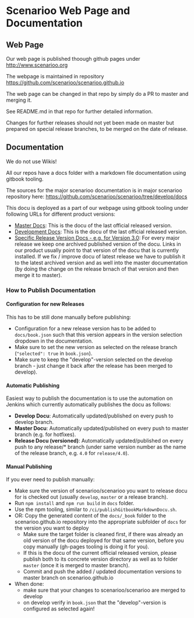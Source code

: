 # Scenarioo Web Page and Documentation

## Web Page

Our web page is published thoough github pages under http://www.scenarioo.org

The webpage is maintained in repository 
https://github.com/scenarioo/scenarioo.github.io

The web page can be changed in that repo by simply do a PR to master and merging it.

See README.md in that repo for further detailed information.

Changes for further releases should not yet been made on master but prepared on special release branches, to be merged on the date of release.

## Documentation

We do not use Wikis!

All our repos have a docs folder with a markdown file documentation using gitbook tooling.

The sources for the major scenarioo documentation is in major scenarioo repository here:
https://github.com/scenarioo/scenarioo/tree/develop/docs

This docu is deployed as a part of our webpage using gitbook tooling under following URLs for different product versions:

* [Master Docs](http://scenarioo.org/docs/master/): This is the docu of the last official released version.
* [Development Docs](http://scenarioo.org/docs/develop/): This is the docu of the last official released version.
* [Specific Release Version Docs  - e.g. for Version 3.0](http://scenarioo.org/docs/3.0/): For every major release we keep one archived published version of the docu. Links in our product usually point to that version of the docu that is currently installed. If we fix / improve docu of latest release we have to publish it to the latest archived version and as well into the master documentation (by doing the change on the release brnach of that version and then merge it to master).

###  How to Publish Documentation

#### Configuration for new Releases

This has to be still done manually before publishing:

* Configuration for a new release version has to be added to `docs/book.json` such that this version appears in the version selection dropdown in the documentation.
* Make sure to set the new version as selected on the release branch (`"selected": true` in `book.json`).
* Make sure to keep the "develop"-version selected on the develop branch - just change it back after the release has been merged to develop).

#### Automatic Publishing

Easiest way to publish the documentation is to use the automation on Jenkins which currently automatically publishes the docu as follows:

* **Develop Docu**: Automatically updated/published on every push to develop branch.
* **Master Docu**: Automatically updated/published on every push to master branch (e.g. for hotfixes).
* **Release Docu (versioned)**: Automatically updated/published on every push to any release/* branch (under same version number as the name of the release branch, e.g. `4.0` for `release/4.0`).

#### Manual Publishing 

If you ever need to publish manually:

* Make sure the version of scenarioo/scenarioo you want to release docu for is checked out (usually `develop`, `master` or a release branch).
* Run `npm install` and `npm run build` in `docs` folder.
* Use the npm tooling, similar to `/ci/publishGitbookMarkdownDocu.sh`.
* OR: Copy the generated content of the `docs/_book` folder to the scenarioo.github.io repository into the appropriate subfolder of `docs` for the version you want to deploy
    * Make sure the target folder is cleaned first, if there was already an old version of the docu deployed for that same version, before you copy manually (gh-pages tooling is doing it for you).
    * If this is the docu of the current official released version, please publish both to its concrete version directory as well as to folder `master` (once it is merged to master branch).
    * Commit and push the added / updated documentation versions to master branch on scenarioo.github.io    
* When done: 
    * make sure that your changes to scenarioo/scenarioo are merged to develop 
    * on develop verify in `book.json` that the "develop"-version is configured as selected again!
